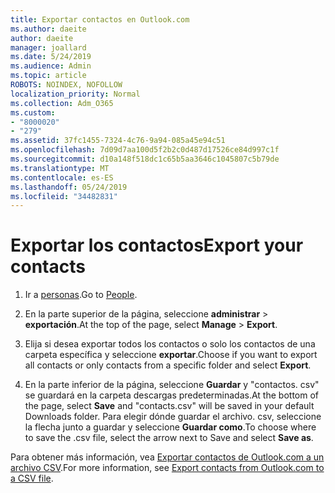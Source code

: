 ```yaml
---
title: Exportar contactos en Outlook.com
ms.author: daeite
author: daeite
manager: joallard
ms.date: 5/24/2019
ms.audience: Admin
ms.topic: article
ROBOTS: NOINDEX, NOFOLLOW
localization_priority: Normal
ms.collection: Adm_O365
ms.custom:
- "8000020"
- "279"
ms.assetid: 37fc1455-7324-4c76-9a94-085a45e94c51
ms.openlocfilehash: 7d09d7aa100d5f2b2c0d487d17526ce84d997c1f
ms.sourcegitcommit: d10a148f518dc1c65b5aa3646c1045807c5b79de
ms.translationtype: MT
ms.contentlocale: es-ES
ms.lasthandoff: 05/24/2019
ms.locfileid: "34482831"
---
```

# <a name="export-your-contacts"></a><span data-ttu-id="db9eb-102">Exportar los contactos</span><span class="sxs-lookup"><span data-stu-id="db9eb-102">Export your contacts</span></span>

1. <span data-ttu-id="db9eb-103">Ir a [personas](https://outlook.live.com/people/).</span><span class="sxs-lookup"><span data-stu-id="db9eb-103">Go to [People](https://outlook.live.com/people/).</span></span>

2. <span data-ttu-id="db9eb-104">En la parte superior de la página, seleccione **administrar** \> **exportación**.</span><span class="sxs-lookup"><span data-stu-id="db9eb-104">At the top of the page, select **Manage** \> **Export**.</span></span>

3. <span data-ttu-id="db9eb-105">Elija si desea exportar todos los contactos o solo los contactos de una carpeta específica y seleccione **exportar**.</span><span class="sxs-lookup"><span data-stu-id="db9eb-105">Choose if you want to export all contacts or only contacts from a specific folder and select **Export**.</span></span>

4. <span data-ttu-id="db9eb-106">En la parte inferior de la página, seleccione **Guardar** y "contactos. csv" se guardará en la carpeta descargas predeterminadas.</span><span class="sxs-lookup"><span data-stu-id="db9eb-106">At the bottom of the page, select **Save** and "contacts.csv" will be saved in your default Downloads folder.</span></span> <span data-ttu-id="db9eb-107">Para elegir dónde guardar el archivo. csv, seleccione la flecha junto a guardar y seleccione **Guardar como**.</span><span class="sxs-lookup"><span data-stu-id="db9eb-107">To choose where to save the .csv file, select the arrow next to Save and select **Save as**.</span></span>

<span data-ttu-id="db9eb-108">Para obtener más información, vea [Exportar contactos de Outlook.com a un archivo CSV](https://go.microsoft.com/fwlink/p/?linkid=873137).</span><span class="sxs-lookup"><span data-stu-id="db9eb-108">For more information, see [Export contacts from Outlook.com to a CSV file](https://go.microsoft.com/fwlink/p/?linkid=873137).</span></span>